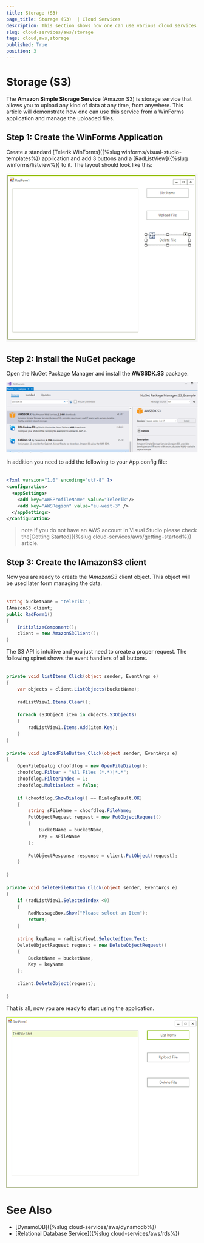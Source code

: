 ```yaml
---
title: Storage (S3) 
page_title: Storage (S3)  | Cloud Services
description: This section shows how one can use various cloud services like GoogleCloud, AWS, and Azure with the Telerik UI For Winforms suite.
slug: cloud-services/aws/storage
tags: cloud,aws,storage
published: True
position: 3
---
```


# Storage (S3) 

The **Amazon Simple Storage Service** (Amazon S3) is storage service that allows you to upload any kind of data at any time, from anywhere. This article will demonstrate how one can use this service from a WinForms application and manage the uploaded files.

## Step 1: Create the WinForms Application

Create a standard [Telerik WinForms]({%slug winforms/visual-studio-templates%}) application and add 3 buttons and a [RadListView]({%slug winforms/listview%}) to it. The layout should look like this:

![aws-s3-001](images/aws-s3-001.png)

## Step 2: Install the NuGet package

Open the NuGet Package Manager and install the **AWSSDK.S3** package.

![aws-s3-002](images/aws-s3-002.png)

In addition you need to add the following to your App.config file:

````XML

<?xml version="1.0" encoding="utf-8" ?>
<configuration>
  <appSettings>
    <add key="AWSProfileName" value="Telerik"/>
    <add key="AWSRegion" value="eu-west-3" />
  </appSettings>
</configuration>

````

>note If you do not have an AWS account in Visual Studio please check the[Getting Started]({%slug cloud-services/aws/getting-started%}) article.

## Step 3: Create the IAmazonS3 client

Now you are ready to create the *IAmazonS3* client object. This object will be used later form managing the data.

````C#

string bucketName = "telerik1";
IAmazonS3 client;
public RadForm1()
{
    InitializeComponent();
    client = new AmazonS3Client();
}

````

The S3 API is intuitive and you just need to create a proper request. The following spinet shows the event handlers of all buttons.

````C#

private void listItems_Click(object sender, EventArgs e)
{
    var objects = client.ListObjects(bucketName);

    radListView1.Items.Clear();

    foreach (S3Object item in objects.S3Objects)
    {
        radListView1.Items.Add(item.Key);
    }
}

private void UploadFileButton_Click(object sender, EventArgs e)
{
    OpenFileDialog choofdlog = new OpenFileDialog();
    choofdlog.Filter = "All Files (*.*)|*.*";
    choofdlog.FilterIndex = 1;
    choofdlog.Multiselect = false;
   
    if (choofdlog.ShowDialog() == DialogResult.OK)
    {
        string sFileName = choofdlog.FileName;
        PutObjectRequest request = new PutObjectRequest()
        {                  
            BucketName = bucketName,
            Key = sFileName
        };

        PutObjectResponse response = client.PutObject(request);
    }
   
}

private void deleteFileButton_Click(object sender, EventArgs e)
{
    if (radListView1.SelectedIndex <0)
    {
        RadMessageBox.Show("Please select an Item");
        return;
    }

    string keyName = radListView1.SelectedItem.Text;
    DeleteObjectRequest request = new DeleteObjectRequest()
    {
        BucketName = bucketName,
        Key = keyName
    };

    client.DeleteObject(request);

}
````

That is all, now you are ready to start using the application.

![aws-s3-003](images/aws-s3-003.png)

# See Also

* [DynamoDB]({%slug cloud-services/aws/dynamodb%})
* [Relational Database Service]({%slug cloud-services/aws/rds%})



